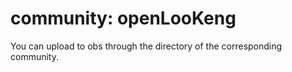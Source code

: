 # community:  openLooKeng
You can upload to obs through the directory of the corresponding community.